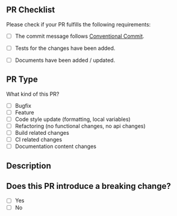 ## PR Checklist
Please check if your PR fulfills the following requirements:

- [ ] The commit message follows [Conventional Commit](https://www.conventionalcommits.org/en/v1.0.0/).
- [ ] Tests for the changes have been added.
- [ ] Documents have been added / updated.


## PR Type
What kind of this PR?

- [ ] Bugfix
- [ ] Feature
- [ ] Code style update (formatting, local variables)
- [ ] Refactoring (no functional changes, no api changes)
- [ ] Build related changes
- [ ] CI related changes
- [ ] Documentation content changes

## Description

<!--Please write the description for your PR.-->

## Does this PR introduce a breaking change?

- [ ] Yes
- [ ] No
